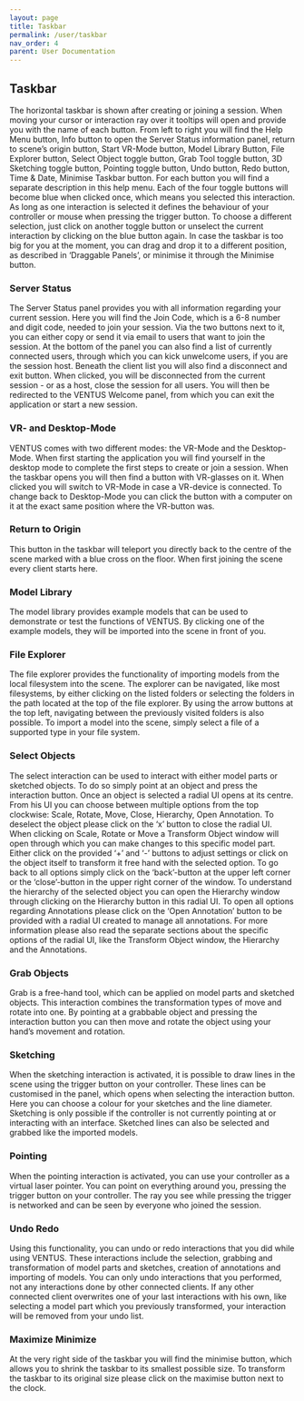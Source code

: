 ```yaml
---
layout: page
title: Taskbar
permalink: /user/taskbar
nav_order: 4
parent: User Documentation
---
```


## Taskbar

The horizontal taskbar is shown after creating or joining a session. When moving your cursor or interaction ray over it tooltips will open and provide you with the name of each button. From left to right you will find the Help Menu button, Info button to open the Server Status information panel, return to scene’s origin button, Start VR-Mode button, Model Library Button, File Explorer button, Select Object toggle button, Grab Tool toggle button, 3D Sketching toggle button, Pointing toggle button, Undo button, Redo button, Time & Date, Minimise Taskbar button. For each button you will find a separate description in this help menu. 
Each of the four toggle buttons will become blue when clicked once, which means you selected this interaction. As long as one interaction is selected it defines the behaviour of your controller or mouse when pressing the trigger button. To choose a different selection, just click on another toggle button or unselect the current interaction by clicking on the blue button again. 
In case the taskbar is too big for you at the moment, you can drag and drop it to a different position, as described in ‘Draggable Panels’, or minimise it through the Minimise button.

### Server Status

The Server Status panel provides you with all information regarding your current session. Here you will find the Join Code, which is a 6-8 number and digit code, needed to join your session. Via the two buttons next to it, you can either copy or send it via email to users that want to join the session.
At the bottom of the panel you can also find a list of currently connected users, through which you can kick unwelcome users, if you are the session host. Beneath the client list you will also find a disconnect and exit button. When clicked, you will be disconnected from the current session - or as a host, close the session for all users. You will then be redirected to the VENTUS Welcome panel, from which you can exit the application or start a new session.

### VR- and Desktop-Mode

VENTUS comes with two different modes: the VR-Mode and the Desktop-Mode. When first starting the application you will find yourself in the desktop mode to complete the first steps to create or join a session. When the taskbar opens you will then find a button with VR-glasses on it. When clicked you will switch to VR-Mode in case a VR-device is connected. To change back to Desktop-Mode you can click the button with a computer on it at the exact same position where the VR-button was.

### Return to Origin

This button in the taskbar will teleport you directly back to the centre of the scene marked with a blue cross on the floor. When first joining the scene every client starts here.

### Model Library

The model library provides example models that can be used to demonstrate or test the functions of VENTUS. By clicking one of the example models, they will be imported into the scene in front of you.

### File Explorer

The file explorer provides the functionality of importing models from the local filesystem into the scene. The explorer can be navigated, like most filesystems, by either clicking on the listed folders or selecting the folders in the path located at the top of the file explorer. By using the arrow buttons at the top left, navigating between the previously visited folders is also possible. To import a model into the scene, simply select a file of a supported type in your file system.

### Select Objects

The select interaction can be used to interact with either model parts or sketched objects. To do so simply point at an object and press the interaction button. Once an object is selected a radial UI opens at its centre. From his UI you can choose between multiple options from the top clockwise: Scale, Rotate, Move, Close, Hierarchy, Open Annotation.
To deselect the object please click on the ‘x’ button to close the radial UI.
When clicking on Scale, Rotate or Move a Transform Object window will open through which you can make changes to this specific model part. Either click on the provided ‘+’ and ‘-’ buttons to adjust settings or click on the object itself to transform it free hand with the selected option. To go back to all options simply click on the ‘back’-button at the upper left corner or the ‘close’-button in the upper right corner of the window.
To understand the hierarchy of the selected object you can open the Hierarchy window through clicking on the Hierarchy button in this radial UI. 
To open all options regarding Annotations please click on the ‘Open Annotation’ button to be provided with a radial UI created to manage all annotations. 
For more information please also read the separate sections about the specific options of the radial UI, like the Transform Object window, the Hierarchy and the Annotations.

### Grab Objects

Grab is a free-hand tool, which can be applied on model parts and sketched objects. This interaction combines the transformation types of move and rotate into one. By pointing at a grabbable object and pressing the interaction button you can then move and rotate the object using your hand’s movement and rotation.


### Sketching

When the sketching interaction is activated, it is possible to draw lines in the scene using the trigger button on your controller. These lines can be customised in the panel, which opens when selecting the interaction button. Here you can choose a colour for your sketches and the line diameter. Sketching is only possible if the controller is not currently pointing at or interacting with an interface. Sketched lines can also be selected and grabbed like the imported models.

### Pointing

When the pointing interaction is activated, you can use your controller as a virtual laser pointer. You can point on everything around you, pressing the trigger button on your controller. The ray you see while pressing the trigger is networked and can be seen by everyone who joined the session.

### Undo Redo

Using this functionality, you can undo or redo interactions that you did while using VENTUS. These interactions include the selection, grabbing and transformation of model parts and sketches, creation of annotations and importing of models. You can only undo interactions that you performed, not any interactions done by other connected clients. If any other connected client overwrites one of your last interactions with his own, like selecting a model part which you previously transformed, your interaction will be removed from your undo list.

### Maximize Minimize

At the very right side of the taskbar you will find the minimise button, which allows you to shrink the taskbar to its smallest possible size. To transform the taskbar to its original size please click on the maximise button next to the clock.